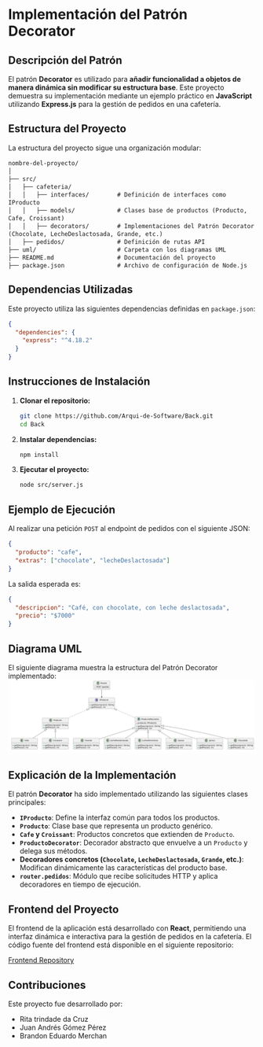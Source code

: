 # Implementación del Patrón Decorator

## Descripción del Patrón
El patrón **Decorator** es utilizado para **añadir funcionalidad a objetos de manera dinámica sin modificar su estructura base**. Este proyecto demuestra su implementación mediante un ejemplo práctico en **JavaScript** utilizando **Express.js** para la gestión de pedidos en una cafetería.

## Estructura del Proyecto
La estructura del proyecto sigue una organización modular:

```
nombre-del-proyecto/
│
├── src/
│   ├── cafeteria/
│   │   ├── interfaces/        # Definición de interfaces como IProducto
│   │   ├── models/            # Clases base de productos (Producto, Cafe, Croissant)
│   │   ├── decorators/        # Implementaciones del Patrón Decorator (Chocolate, LecheDeslactosada, Grande, etc.)
│   ├── pedidos/               # Definición de rutas API
├── uml/                       # Carpeta con los diagramas UML
├── README.md                  # Documentación del proyecto
├── package.json               # Archivo de configuración de Node.js
```

## Dependencias Utilizadas
Este proyecto utiliza las siguientes dependencias definidas en `package.json`:

```json
{
  "dependencies": {
    "express": "^4.18.2"
  }
}
```

## Instrucciones de Instalación
1. **Clonar el repositorio:**
   ```sh
   git clone https://github.com/Arqui-de-Software/Back.git
   cd Back
   ```

2. **Instalar dependencias:**
   ```sh
   npm install
   ```

3. **Ejecutar el proyecto:**
   ```sh
   node src/server.js
   ```

## Ejemplo de Ejecución
Al realizar una petición `POST` al endpoint de pedidos con el siguiente JSON:
```json
{
  "producto": "cafe",
  "extras": ["chocolate", "lecheDeslactosada"]
}
```
La salida esperada es:
```json
{
  "descripcion": "Café, con chocolate, con leche deslactosada",
  "precio": "$7000"
}
```

## Diagrama UML
El siguiente diagrama muestra la estructura del Patrón Decorator implementado:
![Diagrama UML](uml/UML.png)

## Explicación de la Implementación
El patrón **Decorator** ha sido implementado utilizando las siguientes clases principales:

- **`IProducto`**: Define la interfaz común para todos los productos.
- **`Producto`**: Clase base que representa un producto genérico.
- **`Cafe` y `Croissant`**: Productos concretos que extienden de `Producto`.
- **`ProductoDecorator`**: Decorador abstracto que envuelve a un `Producto` y delega sus métodos.
- **Decoradores concretos (`Chocolate`, `LecheDeslactosada`, `Grande`, etc.)**: Modifican dinámicamente las características del producto base.
- **`router.pedidos`**: Módulo que recibe solicitudes HTTP y aplica decoradores en tiempo de ejecución.

## Frontend del Proyecto
El frontend de la aplicación está desarrollado con **React**, permitiendo una interfaz dinámica e interactiva para la gestión de pedidos en la cafetería. El código fuente del frontend está disponible en el siguiente repositorio:

[Frontend Repository](https://github.com/Arqui-de-Software/Front.git)


## Contribuciones
Este proyecto fue desarrollado por:
- Rita trindade da Cruz
- Juan Andrés Gómez Pérez
- Brandon Eduardo Merchan

